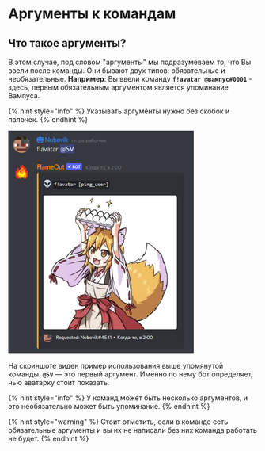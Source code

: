 # Аргументы к командам

## Что такое аргументы?

В этом случае, под словом "аргументы" мы подразумеваем то, что Вы ввели после команды. Они бывают двух типов: обязательные и необязательные. **Например**: Вы ввели команду **`f!avatar @вампус#0001`** - здесь, первым обязательным аргументом является упоминание Вампуса.

{% hint style="info" %}
Указывать аргументы нужно без скобок и палочек.
{% endhint %}

![](<../.gitbook/assets/image (203) (1) (1).png>)

На скриншоте виден пример использования выше упомянутой команды. **`@SV`** — это первый аргумент. Именно по нему бот определяет, чью аватарку стоит показать.

{% hint style="info" %}
У команд может быть несколько аргументов, и это необязательно может быть упоминание.
{% endhint %}

{% hint style="warning" %}
Стоит отметить, если в команде есть обязательные аргументы и вы их не написали без них команда работать не будет.
{% endhint %}
